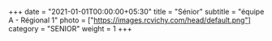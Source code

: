 +++
date = "2021-01-01T00:00:00+05:30"
title = "Sénior"
subtitle = "équipe A - Régional 1"
photo = ["https://images.rcvichy.com/head/default.png"]
category = "SENIOR"
weight = 1
+++ 


